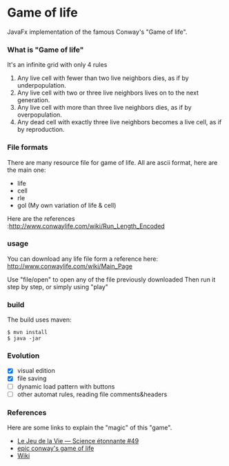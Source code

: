 Game of life
============

JavaFx implementation of the famous Conway's "Game of life".

### What is "Game of life"
It's an infinite grid with only 4 rules
1.    Any live cell with fewer than two live neighbors dies, as if by underpopulation.
2.    Any live cell with two or three live neighbors lives on to the next generation.
3.    Any live cell with more than three live neighbors dies, as if by overpopulation.
4.    Any dead cell with exactly three live neighbors becomes a live cell, as if by reproduction.


### File formats
There are many resource file for game of life. All are ascii format, here are the main one:

 - life
 - cell
 - rle
 - gol (My own variation of life & cell)

Here are the references :http://www.conwaylife.com/wiki/Run_Length_Encoded

### usage
You can download any life file form a reference here:
http://www.conwaylife.com/wiki/Main_Page

Use "file/open" to open any of the file previously downloaded
Then run it step by step, or simply using "play"

### build
The build uses maven:

    $ mvn install
    $ java -jar

### Evolution
- [x] visual edition
- [x] file saving
- [ ] dynamic load pattern with buttons
- [ ] other automat rules, reading file comments&headers

### References
Here are some links to explain the "magic" of this "game".

- [Le Jeu de la Vie — Science étonnante #49](https://www.youtube.com/watch?v=S-W0NX97DB0)
- [epic conway's game of life](https://www.youtube.com/watch?v=C2vgICfQawE&t=311s)
- [Wiki](http://www.conwaylife.com/wiki/Main_Page)
                                       
